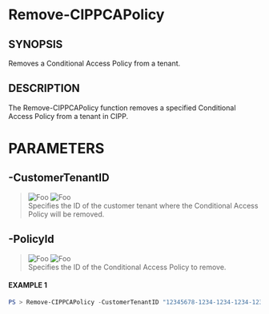 # Remove-CIPPCAPolicy
## SYNOPSIS
Removes a Conditional Access Policy from a tenant.
## DESCRIPTION
The Remove-CIPPCAPolicy function removes a specified Conditional Access Policy from a tenant in CIPP.
# PARAMETERS

## **-CustomerTenantID**
> ![Foo](https://img.shields.io/badge/Type-String-Blue?) ![Foo](https://img.shields.io/badge/Mandatory-TRUE-Red?) \
Specifies the ID of the customer tenant where the Conditional Access Policy will be removed.

  ## **-PolicyId**
> ![Foo](https://img.shields.io/badge/Type-Guid-Blue?) ![Foo](https://img.shields.io/badge/Mandatory-TRUE-Red?) \
Specifies the ID of the Conditional Access Policy to remove.

 #### EXAMPLE 1
```powershell
PS > Remove-CIPPCAPolicy -CustomerTenantID "12345678-1234-1234-1234-1234567890AB" -PolicyId "98765432-4321-4321-4321-BA0987654321"
```


